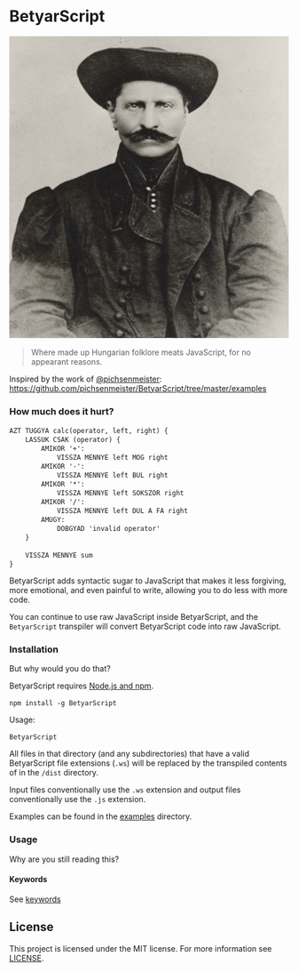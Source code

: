 # BetyarScript
![](sandor.jpg)
> Where made up Hungarian folklore meats JavaScript, for no appearant reasons.

Inspired by the work of [@pichsenmeister](https://twitter.com/pichsenmeister): https://github.com/pichsenmeister/BetyarScript/tree/master/examples

### How much does it hurt?
```
AZT TUGGYA calc(operator, left, right) {
    LASSUK CSAK (operator) {
        AMIKOR '+':
            VISSZA MENNYE left MOG right
        AMIKOR '-':
            VISSZA MENNYE left BUL right   
        AMIKOR '*':
            VISSZA MENNYE left SOKSZOR right   
        AMIKOR '/':
            VISSZA MENNYE left DUL A FA right
        AMUGY:
            DOBGYAD 'invalid operator'        
    }

    VISSZA MENNYE sum
}
```

BetyarScript adds syntactic sugar to JavaScript that makes it less forgiving, more emotional, and even painful to write, allowing you to do less with more code.

You can continue to use raw JavaScript inside BetyarScript, and the `BetyarScript` transpiler will convert BetyarScript code into raw JavaScript.

### Installation
But why would you do that?

BetyarScript requires [Node.js and npm](https://nodejs.org/en/).

```
npm install -g BetyarScript
```

Usage:

```
BetyarScript
```    

All files in that directory (and any subdirectories) that have a valid BetyarScript file extensions (`.ws`) will be replaced by the transpiled contents of in the `/dist` directory.

Input files conventionally use the `.ws` extension and output files conventionally use the `.js` extension.

Examples can be found in the [examples](examples) directory.

### Usage
Why are you still reading this?

#### Keywords 
See [keywords](keywords.json)

## License
This project is licensed under the MIT license. 
For more information see [LICENSE](LICENSE).